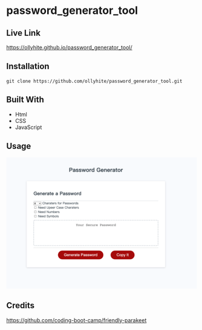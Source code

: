# password_generator_tool

## Live Link

https://ollyhite.github.io/password_generator_tool/

## Installation

```
git clone https://github.com/ollyhite/password_generator_tool.git
```

## Built With

- Html
- CSS
- JavaScript

## Usage

![password_generator_tool_img](./assets/img/passwordpage_screen.png)

## Credits

https://github.com/coding-boot-camp/friendly-parakeet
